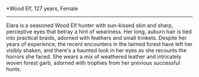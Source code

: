 *Wood Elf, 127 years, Female

---

Elara is a seasoned Wood Elf hunter with sun-kissed skin and sharp, perceptive eyes that betray a hint of weariness. Her long, auburn hair is tied into practical braids, adorned with feathers and small trinkets. Despite her years of experience, the recent encounters in the tainted forest have left her visibly shaken, and there's a haunted look in her eyes as she recounts the horrors she faced. She wears a mix of weathered leather and intricately woven forest garb, adorned with trophies from her previous successful hunts.